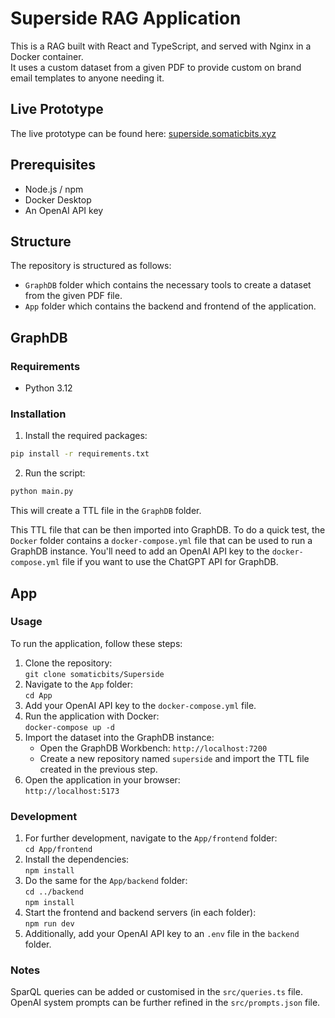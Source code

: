 # Superside RAG Application

This is a RAG built with React and TypeScript, and served with Nginx in a Docker container.  
It uses a custom dataset from a given PDF to provide custom on brand email templates to anyone needing it.

## Live Prototype
The live prototype can be found here: [superside.somaticbits.xyz](https://superside.somaticbits.xyz)

## Prerequisites

- Node.js / npm
- Docker Desktop
- An OpenAI API key

## Structure
The repository is structured as follows:
- `GraphDB` folder which contains the necessary tools to create a dataset from the given PDF file.
- `App` folder which contains the backend and frontend of the application.

## GraphDB
### Requirements
- Python 3.12

### Installation
1. Install the required packages:
```bash
pip install -r requirements.txt
```
2. Run the script:
```bash
python main.py
```

This will create a TTL file in the `GraphDB` folder. 

This TTL file that can be then imported into GraphDB.
To do a quick test, the `Docker` folder contains a `docker-compose.yml` file that can be used to run a GraphDB instance.
You'll need to add an OpenAI API key to the `docker-compose.yml` file if you want to use the ChatGPT API for GraphDB.


## App

### Usage
To run the application, follow these steps:
1. Clone the repository:  
   `git clone somaticbits/Superside`
2. Navigate to the `App` folder:  
   `cd App`
3. Add your OpenAI API key to the `docker-compose.yml` file.
4. Run the application with Docker:  
   `docker-compose up -d`
5. Import the dataset into the GraphDB instance:
    - Open the GraphDB Workbench: `http://localhost:7200`
    - Create a new repository named `superside` and import the TTL file created in the previous step.
6. Open the application in your browser:  
   `http://localhost:5173`

### Development
1. For further development, navigate to the `App/frontend` folder:  
   `cd App/frontend`
2. Install the dependencies:  
   `npm install`
3. Do the same for the `App/backend` folder:  
   `cd ../backend`  
   `npm install`
4. Start the frontend and backend servers (in each folder):  
   `npm run dev`
5. Additionally, add your OpenAI API key to an `.env` file in the `backend` folder.

### Notes  
SparQL queries can be added or customised in the `src/queries.ts` file.  
OpenAI system prompts can be further refined in the `src/prompts.json` file.